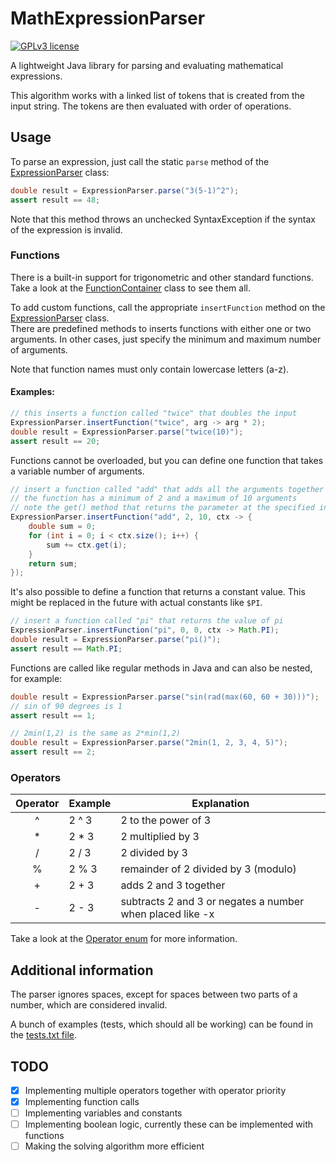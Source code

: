 # MathExpressionParser

[![GPLv3 license](https://img.shields.io/badge/License-GPLv3-blue.svg)](http://perso.crans.org/besson/LICENSE.html)

A lightweight Java library for parsing and evaluating mathematical expressions.

This algorithm works with a linked list of tokens that is created from the input string.
The tokens are then evaluated with order of operations.

## Usage

To parse an expression, just call the static `parse` method of the [ExpressionParser](src/main/java/me/fourteendoggo/mathexpressionparser/ExpressionParser.java) class:

```java
double result = ExpressionParser.parse("3(5-1)^2");
assert result == 48;
```

Note that this method throws an unchecked SyntaxException if the syntax of the expression is invalid.

### Functions

There is a built-in support for trigonometric and other standard functions.
Take a look at the [FunctionContainer](src/main/java/me/fourteendoggo/mathexpressionparser/function/FunctionContainer.java) class to see them all.

To add custom functions, call the appropriate `insertFunction` method on the [ExpressionParser](src/main/java/me/fourteendoggo/mathexpressionparser/ExpressionParser.java) class. <br/>
There are predefined methods to inserts functions with either one or two arguments. In other cases, just specify the minimum and maximum number of arguments.

Note that function names must only contain lowercase letters (a-z).

#### Examples:

```java
// this inserts a function called "twice" that doubles the input
ExpressionParser.insertFunction("twice", arg -> arg * 2);
double result = ExpressionParser.parse("twice(10)");
assert result == 20;
```

Functions cannot be overloaded, but you can define one function that takes a variable number of arguments.

```java
// insert a function called "add" that adds all the arguments together
// the function has a minimum of 2 and a maximum of 10 arguments
// note the get() method that returns the parameter at the specified index
ExpressionParser.insertFunction("add", 2, 10, ctx -> {
    double sum = 0;
    for (int i = 0; i < ctx.size(); i++) {
        sum += ctx.get(i);
    }
    return sum;
});
```

It's also possible to define a function that returns a constant value. This might be replaced in the future with actual constants like `$PI`.

```java
// insert a function called "pi" that returns the value of pi
ExpressionParser.insertFunction("pi", 0, 0, ctx -> Math.PI);
double result = ExpressionParser.parse("pi()");
assert result == Math.PI;
```

Functions are called like regular methods in Java and can also be nested, for example:

```java
double result = ExpressionParser.parse("sin(rad(max(60, 60 + 30)))");
// sin of 90 degrees is 1
assert result == 1;
```

```java
// 2min(1,2) is the same as 2*min(1,2)
double result = ExpressionParser.parse("2min(1, 2, 3, 4, 5)");
assert result == 2;
```

### Operators

| Operator | Example | Explanation                                               |
|:--------:|---------|-----------------------------------------------------------|
|    ^     | 2 ^ 3   | 2 to the power of 3                                       |
|    *     | 2 * 3   | 2 multiplied by 3                                         |
|    /     | 2 / 3   | 2 divided by 3                                            |
|    %     | 2 % 3   | remainder of 2 divided by 3 (modulo)                      |
|    +     | 2 + 3   | adds 2 and 3 together                                     |
|    -     | 2 - 3   | subtracts 2 and 3 or negates a number when placed like -x |

Take a look at the [Operator enum](src/main/java/me/fourteendoggo/mathexpressionparser/tokens/Operator.java) for more information.

## Additional information

The parser ignores spaces, except for spaces between two parts of a number, which are considered invalid.

A bunch of examples (tests, which should all be working) can be found in the [tests.txt file](src/test/tests.txt).

## TODO

- [x] Implementing multiple operators together with operator priority
- [x] Implementing function calls
- [ ] Implementing variables and constants
- [ ] Implementing boolean logic, currently these can be implemented with functions
- [ ] Making the solving algorithm more efficient
